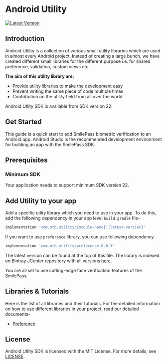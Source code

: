 # Android Utility
[ ![Latest Version](https://api.bintray.com/packages/ourtechnobytes-5/maven/com.otb.utility%3Apreference/images/download.svg) ](https://bintray.com/ourtechnobytes-5/maven/com.otb.utility%3Apreference/_latestVersion)

## Introduction
Android Utility is a collection of various small utility libraries which are used in almost every Android project.
Instead of creating a large bunch, we have created different small libraries for the different purpose i.e. for shared preference, validation, custom views etc.

**The aim of this utility library are;**
* Provide utility libraries to make the development easy
* Prevent writing the same piece of code multiple times
* Contribution on the utility field from all over the world

Android Utlity SDK is available from SDK version 22.

## Get Started

This guide is a quick start to add SmilePass biometric verification to an Android app. Android Studio is the recommended development environment for building an app with the SmilePass SDK.


## Prerequisites

### Minimum SDK
Your application needs to support minimum SDK version 22.


## Add Utility to your app

Add a specific utlity library which you need to use in your app. To do this, add the following dependency in your app level `build.gradle` file-
```gradle
implementation 'com.otb.utility:{module-name}:{latest-version}'
```

If you want to use `preference` library, you can  use following dependency-
```gradle
implementation 'com.otb.utility:preference:0.0.1'
```

The latest version can be found at the top of this file.
The library is indexed on Bintray JCenter repository with all versions [here](https://bintray.com/ourtechnobytes-5/maven).


You are all set to use cutting-edge face verification features of the SmilePass. 

## Libraries & Tutorials
Here is the list of all libraries and their tutorials.
For the detailed information on how to use different libraries in your project, read our detailed documents-
* [Preference](https://github.com/mohitrajput987/android-utility/wiki/Preference-Tutorials)


## License
Android Utlity SDK is licensed with the MIT License. For more details, see [LICENSE](https://github.com/mohitrajput987/android-utility/blob/master/LICENSE).
